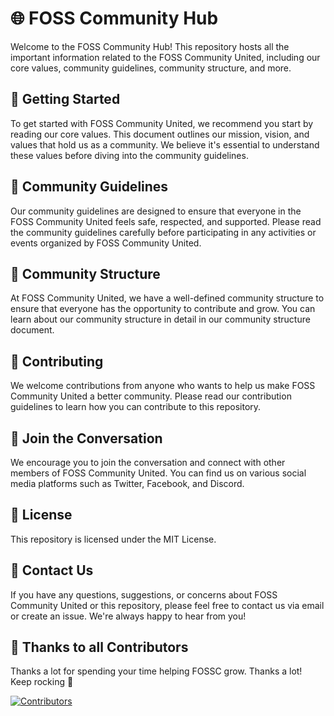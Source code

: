 # 🌐 FOSS Community Hub
Welcome to the FOSS Community Hub! This repository hosts all the important information related to the FOSS Community United, including our core values, community guidelines, community structure, and more.

## 🚀 Getting Started
To get started with FOSS Community United, we recommend you start by reading our core values. This document outlines our mission, vision, and values that hold us as a community. We believe it's essential to understand these values before diving into the community guidelines.

## 🤝 Community Guidelines
Our community guidelines are designed to ensure that everyone in the FOSS Community United feels safe, respected, and supported. Please read the community guidelines carefully before participating in any activities or events organized by FOSS Community United.

## 🌟 Community Structure
At FOSS Community United, we have a well-defined community structure to ensure that everyone has the opportunity to contribute and grow. You can learn about our community structure in detail in our community structure document.

## 📝 Contributing
We welcome contributions from anyone who wants to help us make FOSS Community United a better community. Please read our contribution guidelines to learn how you can contribute to this repository.

## 📣 Join the Conversation
We encourage you to join the conversation and connect with other members of FOSS Community United. You can find us on various social media platforms such as Twitter, Facebook, and Discord.

## 📜 License
This repository is licensed under the MIT License.

## 📧 Contact Us
If you have any questions, suggestions, or concerns about FOSS Community United or this repository, please feel free to contact us via email or create an issue. We're always happy to hear from you!

## 💪 Thanks to all Contributors

Thanks a lot for spending your time helping FOSSC grow. Thanks a lot! Keep rocking 🍻

[![Contributors](https://contrib.rocks/image?repo=FOSS-Community/community-hub)](https://github.com/FOSS-Community/community-hub)
